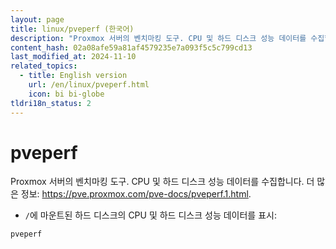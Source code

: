```yaml
---
layout: page
title: linux/pveperf (한국어)
description: "Proxmox 서버의 벤치마킹 도구. CPU 및 하드 디스크 성능 데이터를 수집합니다."
content_hash: 02a08afe59a81af4579235e7a093f5c5c799cd13
last_modified_at: 2024-11-10
related_topics:
  - title: English version
    url: /en/linux/pveperf.html
    icon: bi bi-globe
tldri18n_status: 2
---
```

# pveperf

Proxmox 서버의 벤치마킹 도구. CPU 및 하드 디스크 성능 데이터를 수집합니다.
더 많은 정보: <https://pve.proxmox.com/pve-docs/pveperf.1.html>.

- `/`에 마운트된 하드 디스크의 CPU 및 하드 디스크 성능 데이터를 표시:

`pveperf`
